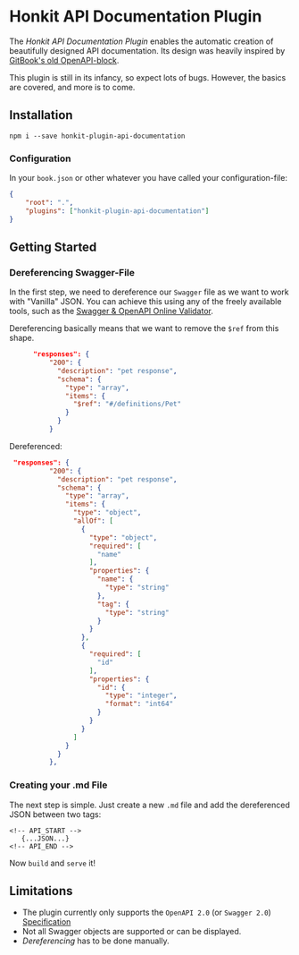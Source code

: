 # Honkit API Documentation Plugin

The *Honkit API Documentation Plugin* enables the automatic creation of beautifully designed API documentation. Its design was heavily inspired by [GitBook's old OpenAPI-block](https://web.archive.org/web/20230923080123/https://docs.gitbook.com/content-creation/blocks/api-method). 

This plugin is still in its infancy, so expect lots of bugs. However, the basics are covered, and more is to come.

## Installation

```
npm i --save honkit-plugin-api-documentation
```

### Configuration
In your `book.json` or other whatever you have called your configuration-file: 

```json
{
    "root": ".",
    "plugins": ["honkit-plugin-api-documentation"]
}
```

## Getting Started

### Dereferencing Swagger-File
In the first step, we need to dereference our `Swagger` file as we want to work with "Vanilla" JSON. You can achieve this using any of the freely available tools, such as the [Swagger & OpenAPI Online Validator](https://apitools.dev/swagger-parser/online). 

Dereferencing basically means that we want to remove the `$ref` from this shape.

```json
      "responses": {
          "200": {
            "description": "pet response",
            "schema": {
              "type": "array",
              "items": {
                "$ref": "#/definitions/Pet"
              }
            }
          }
```

Dereferenced: 
```json
 "responses": {
          "200": {
            "description": "pet response",
            "schema": {
              "type": "array",
              "items": {
                "type": "object",
                "allOf": [
                  {
                    "type": "object",
                    "required": [
                      "name"
                    ],
                    "properties": {
                      "name": {
                        "type": "string"
                      },
                      "tag": {
                        "type": "string"
                      }
                    }
                  },
                  {
                    "required": [
                      "id"
                    ],
                    "properties": {
                      "id": {
                        "type": "integer",
                        "format": "int64"
                      }
                    }
                  }
                ]
              }
            }
          },
```

### Creating your .md File
The next step is simple. Just create a new `.md` file and add the dereferenced JSON between two tags:

```
<!-- API_START --> 
   {...JSON...}
<!-- API_END -->
```

Now `build` and `serve` it! 

## Limitations
- The plugin currently only supports the `OpenAPI 2.0` (or `Swagger 2.0`) [Specification](https://swagger.io/specification/v2/)
- Not all Swagger objects are supported or can be displayed.
- *Dereferencing* has to be done manually.